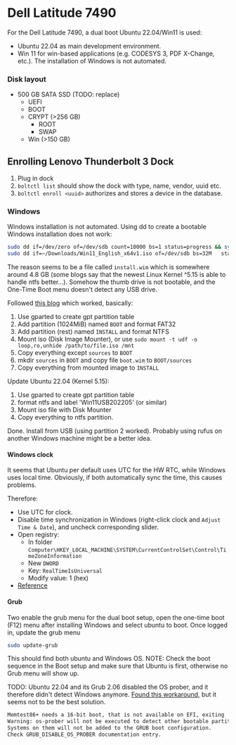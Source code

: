 # Dell Latitude 7490
For the Dell Latitude 7490, a dual boot Ubuntu 22.04/Win11 is used:
- Ubuntu 22.04 as main development environment.
- Win 11 for win-based applications (e.g. CODESYS 3, PDF X-Change, etc.). The installation of Windows is not automated.
### Disk layout
- 500 GB SATA SSD (TODO: replace)
    * UEFI
    * BOOT
    * CRYPT (>256 GB)
        * ROOT
        * SWAP
    * Win (>150 GB)
## Enrolling Lenovo Thunderbolt 3 Dock
1. Plug in dock
2. `boltctl list` should show the dock with type, name, vendor, uuid etc.
3. `boltctl enroll <uuid>` authorizes and stores a device in the database.

### Windows
Windows installation is not automated.
Using dd to create a bootable Windows installation does not work:
```sh
sudo dd if=/dev/zero of=/dev/sdb count=10000 bs=1 status=progress && sync
sudo dd if=~/Downloads/Win11_English_x64v1.iso of=/dev/sdb bs=32M   status=progress && sync
```

The reason seems to be a file called `install.wim` which is somewhere around 4.8 GB (some blogs say that the newest Linux Kernel ^5.15 is able to handle ntfs better...). Somehow the thumb drive is not bootable, and the One-Time Boot menu doesn't detect any USB drive.

Followed [this blog](https://dellwindowsreinstallationguide.com/creating-a-windows11-bootable-usb-on-linux/) which worked, basically:
1. Use gparted to create gpt partition table
2. Add partition (1024MiB) named `BOOT` and format FAT32
3. Add partition (rest) named `INSTALL` and format NTFS
4. Mount iso (Disk Image Mounter), or use `sudo mount -t udf -o loop,ro,unhide /path/to/file.iso /mnt`
5. Copy everything except `sources` to `BOOT`
6. mkdir `sources` in `BOOT` and copy file `boot.wim` to `BOOT/sources`
7. Copy everything from mounted image to `INSTALL`

Update Ubuntu 22.04 (Kernel 5.15):
1. Use gparted to create gpt partition table
2. format ntfs and label 'Win11USB202205' (or similar)
3. Mount iso file with Disk Mounter
4. Copy everything to ntfs partition.

Done. Install from USB (using partition 2 worked). Probably using rufus on another Windows machine might be a better idea.

#### Windows clock
It seems that Ubuntu per default uses UTC for the HW RTC, while Windows uses local time. Obviously, if both automatically sync the time, this causes problems.

Therefore:
- Use UTC for clock.
- Disable time synchronization in Windows (right-click clock and `Adjust Time & Date`), and uncheck corresponding slider.
- Open registry:
    * In folder `Computer\HKEY_LOCAL_MACHINE\SYSTEM\CurrentControlSet\Control\TimeZoneInformation`
    * New `DWORD`
    * Key: `RealTimeIsUniversal`
    * Modify value: 1 (hex)
- [Reference](https://ubuntuhandbook.org/index.php/2021/06/incorrect-time-windows-11-dual-boot-ubuntu/)

#### Grub
Two enable the grub menu for the dual boot setup, open the one-time boot (F12) menu after installing Windows and select ubuntu to boot.
Once logged in, update the grub menu
```sh
sudo update-grub
```
This should find both ubuntu and Windows OS. 
NOTE: Check the boot sequence in the Boot setup and make sure that Ubuntu is first, otherwise no Grub menu will show up.

TODO: Ubuntu 22.04 and its Grub 2.06 disabled the OS prober, and it therefore didn't detect Windows anymore. [Found this workaround](https://www.omgubuntu.co.uk/2021/12/grub-doesnt-detect-windows-linux-distros-fix), but it seems not to be the best solution.
```sh
Memtest86+ needs a 16-bit boot, that is not available on EFI, exiting
Warning: os-prober will not be executed to detect other bootable partitions.
Systems on them will not be added to the GRUB boot configuration.
Check GRUB_DISABLE_OS_PROBER documentation entry.
```